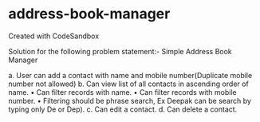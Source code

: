 # address-book-manager
Created with CodeSandbox

Solution for the following problem statement:- 
Simple Address Book Manager

a.	User can add a contact with name and mobile number(Duplicate mobile number not allowed)
b.	Can view list of all contacts in ascending order of name.
                  •	Can filter records with name.
                  •	Can filter records with mobile number.
                  •	Filtering should be phrase search, Ex Deepak can be search by typing only De or Dep).
c.	Can edit a contact.
d.	Can delete a contact.


